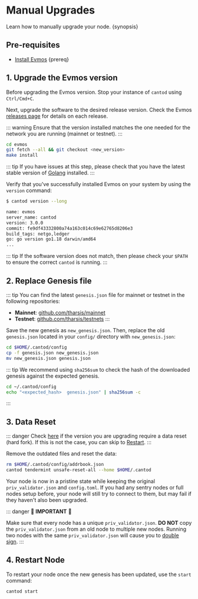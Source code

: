 
<!--
order: 3
-->

# Manual Upgrades

Learn how to manually upgrade your node. {synopsis}

## Pre-requisites

- [Install Evmos](./../quickstart/installation) {prereq}

## 1. Upgrade the Evmos version

Before upgrading the Evmos version. Stop your instance of `cantod` using `Ctrl/Cmd+C`.

Next, upgrade the software to the desired release version. Check the Evmos [releases page](https://github.com/tharsis/evmos/releases) for details on each release.

::: warning
Ensure that the version installed matches the one needed for the network you are running (mainnet or testnet).
:::

```bash
cd evmos
git fetch --all && git checkout <new_version>
make install
```

::: tip
If you have issues at this step, please check that you have the latest stable version of [Golang](https://golang.org/dl/) installed.
:::

Verify that you've successfully installed Evmos on your system by using the `version` command:

```bash
$ cantod version --long

name: evmos
server_name: cantod
version: 3.0.0
commit: fe9df43332800a74a163c014c69e62765d8206e3
build_tags: netgo,ledger
go: go version go1.18 darwin/amd64
...
```

::: tip
If the software version does not match, then please check your `$PATH` to ensure the correct `cantod` is running.
:::

## 2. Replace Genesis file

::: tip
You can find the latest `genesis.json` file for mainnet or testnet in the following repositories:

- **Mainnet**: [github.com/tharsis/mainnet](https://github.com/tharsis/mainnet)
- **Testnet**: [github.com/tharsis/testnets](https://github.com/tharsis/testnets)
:::

Save the new genesis as `new_genesis.json`. Then, replace the old `genesis.json` located in your `config/` directory with `new_genesis.json`:

```bash
cd $HOME/.cantod/config
cp -f genesis.json new_genesis.json
mv new_genesis.json genesis.json
```

::: tip
We recommend using `sha256sum` to check the hash of the downloaded genesis against the expected genesis.

```bash
cd ~/.cantod/config
echo "<expected_hash>  genesis.json" | sha256sum -c
```

:::

## 3. Data Reset

::: danger
Check [here](./upgrades) if the version you are upgrading require a data reset (hard fork). If this is not the case, you can skip to [Restart](#restart-node).
:::

Remove the outdated files and reset the data:

```bash
rm $HOME/.cantod/config/addrbook.json
cantod tendermint unsafe-reset-all --home $HOME/.cantod
```

Your node is now in a pristine state while keeping the original `priv_validator.json` and `config.toml`. If you had any sentry nodes or full nodes setup before,
your node will still try to connect to them, but may fail if they haven't also
been upgraded.

::: danger
🚨 **IMPORTANT** 🚨

Make sure that every node has a unique `priv_validator.json`. **DO NOT** copy the `priv_validator.json` from an old node to multiple new nodes. Running two nodes with the same `priv_validator.json` will cause you to [double sign](https://docs.tendermint.com/master/spec/consensus/signing.html#double-signing).
:::

## 4. Restart Node

To restart your node once the new genesis has been updated, use the `start` command:

```bash
cantod start
```
